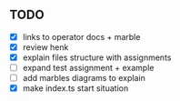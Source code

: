 ## TODO

- [x] links to operator docs + marble
- [x] review henk
- [x] explain files structure with assignments
- [ ] expand test assignment + example
- [ ] add marbles diagrams to explain
- [x] make index.ts start situation
